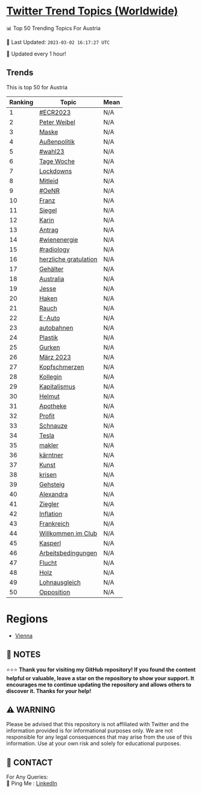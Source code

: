 [Twitter Trend Topics (Worldwide)](https://github.com/ErcinDedeoglu/Twitter-Trend-Topics)
==========


📊 Top 50 Trending Topics For Austria

📆 Last Updated: `2023-03-02 16:17:27 UTC`

🔧 Updated every 1 hour!


## Trends

This is top 50 for Austria

| Ranking | Topic | Mean |
| ------- | ------------ | ------------ |
| 1 | [#ECR2023](http://twitter.com/search?q=%23ECR2023) | N/A |
| 2 | [Peter Weibel](http://twitter.com/search?q=Peter+Weibel) | N/A |
| 3 | [Maske](http://twitter.com/search?q=Maske) | N/A |
| 4 | [Außenpolitik](http://twitter.com/search?q=Au%c3%9fenpolitik) | N/A |
| 5 | [#wahl23](http://twitter.com/search?q=%23wahl23) | N/A |
| 6 | [Tage Woche](http://twitter.com/search?q=Tage+Woche) | N/A |
| 7 | [Lockdowns](http://twitter.com/search?q=Lockdowns) | N/A |
| 8 | [Mitleid](http://twitter.com/search?q=Mitleid) | N/A |
| 9 | [#OeNR](http://twitter.com/search?q=%23OeNR) | N/A |
| 10 | [Franz](http://twitter.com/search?q=Franz) | N/A |
| 11 | [Siegel](http://twitter.com/search?q=Siegel) | N/A |
| 12 | [Karin](http://twitter.com/search?q=Karin) | N/A |
| 13 | [Antrag](http://twitter.com/search?q=Antrag) | N/A |
| 14 | [#wienenergie](http://twitter.com/search?q=%23wienenergie) | N/A |
| 15 | [#radiology](http://twitter.com/search?q=%23radiology) | N/A |
| 16 | [herzliche gratulation](http://twitter.com/search?q=herzliche+gratulation) | N/A |
| 17 | [Gehälter](http://twitter.com/search?q=Geh%c3%a4lter) | N/A |
| 18 | [Australia](http://twitter.com/search?q=Australia) | N/A |
| 19 | [Jesse](http://twitter.com/search?q=Jesse) | N/A |
| 20 | [Haken](http://twitter.com/search?q=Haken) | N/A |
| 21 | [Rauch](http://twitter.com/search?q=Rauch) | N/A |
| 22 | [E-Auto](http://twitter.com/search?q=E-Auto) | N/A |
| 23 | [autobahnen](http://twitter.com/search?q=autobahnen) | N/A |
| 24 | [Plastik](http://twitter.com/search?q=Plastik) | N/A |
| 25 | [Gurken](http://twitter.com/search?q=Gurken) | N/A |
| 26 | [März 2023](http://twitter.com/search?q=M%c3%a4rz+2023) | N/A |
| 27 | [Kopfschmerzen](http://twitter.com/search?q=Kopfschmerzen) | N/A |
| 28 | [Kollegin](http://twitter.com/search?q=Kollegin) | N/A |
| 29 | [Kapitalismus](http://twitter.com/search?q=Kapitalismus) | N/A |
| 30 | [Helmut](http://twitter.com/search?q=Helmut) | N/A |
| 31 | [Apotheke](http://twitter.com/search?q=Apotheke) | N/A |
| 32 | [Profit](http://twitter.com/search?q=Profit) | N/A |
| 33 | [Schnauze](http://twitter.com/search?q=Schnauze) | N/A |
| 34 | [Tesla](http://twitter.com/search?q=Tesla) | N/A |
| 35 | [makler](http://twitter.com/search?q=makler) | N/A |
| 36 | [kärntner](http://twitter.com/search?q=k%c3%a4rntner) | N/A |
| 37 | [Kunst](http://twitter.com/search?q=Kunst) | N/A |
| 38 | [krisen](http://twitter.com/search?q=krisen) | N/A |
| 39 | [Gehsteig](http://twitter.com/search?q=Gehsteig) | N/A |
| 40 | [Alexandra](http://twitter.com/search?q=Alexandra) | N/A |
| 41 | [Ziegler](http://twitter.com/search?q=Ziegler) | N/A |
| 42 | [Inflation](http://twitter.com/search?q=Inflation) | N/A |
| 43 | [Frankreich](http://twitter.com/search?q=Frankreich) | N/A |
| 44 | [Willkommen im Club](http://twitter.com/search?q=Willkommen+im+Club) | N/A |
| 45 | [Kasperl](http://twitter.com/search?q=Kasperl) | N/A |
| 46 | [Arbeitsbedingungen](http://twitter.com/search?q=Arbeitsbedingungen) | N/A |
| 47 | [Flucht](http://twitter.com/search?q=Flucht) | N/A |
| 48 | [Holz](http://twitter.com/search?q=Holz) | N/A |
| 49 | [Lohnausgleich](http://twitter.com/search?q=Lohnausgleich) | N/A |
| 50 | [Opposition](http://twitter.com/search?q=Opposition) | N/A |



# Regions

* [Vienna](</Austria/Vienna.md>)



## 📝 NOTES

⭐⭐⭐ **Thank you for visiting my GitHub repository! If you found the content helpful or valuable, leave a star on the repository to show your support. It encourages me to continue updating the repository and allows others to discover it. Thanks for your help!**


## ⚠️ WARNING

Please be advised that this repository is not affiliated with Twitter and the information provided is for informational purposes only. We are not responsible for any legal consequences that may arise from the use of this information. Use at your own risk and solely for educational purposes.


## 📨 CONTACT

 For Any Queries:  
            🏓 Ping Me : [LinkedIn](https://www.linkedin.com/in/ercindedeoglu/)
